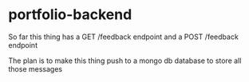 # portfolio-backend

So far this thing has a GET /feedback endpoint and a POST /feedback endpoint

The plan is to make this thing push to a mongo db database to store all those messages